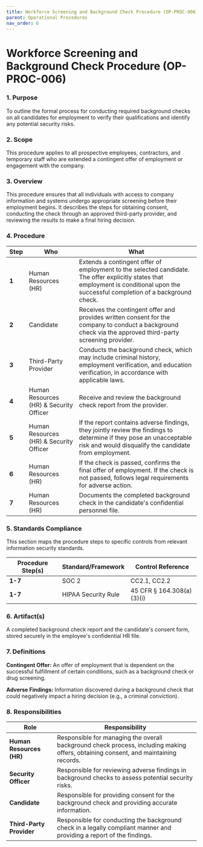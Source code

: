 ```yaml
---
title: Workforce Screening and Background Check Procedure (OP-PROC-006)
parent: Operational Procedures
nav_order: 6
---
```


# Workforce Screening and Background Check Procedure (OP-PROC-006)

### 1. Purpose

To outline the formal process for conducting required background checks on all candidates for employment to verify their qualifications and identify any potential security risks.

### 2. Scope

This procedure applies to all prospective employees, contractors, and temporary staff who are extended a contingent offer of employment or engagement with the company.

### 3. Overview

This procedure ensures that all individuals with access to company information and systems undergo appropriate screening before their employment begins. It describes the steps for obtaining consent, conducting the check through an approved third-party provider, and reviewing the results to make a final hiring decision.

### 4. Procedure

| **Step** | **Who**                      | **What**                                                                                                                                                              |
| -------- | ---------------------------- | --------------------------------------------------------------------------------------------------------------------------------------------------------------------- |
| **1**    | Human Resources (HR)         | Extends a contingent offer of employment to the selected candidate. The offer explicitly states that employment is conditional upon the successful completion of a background check. |
| **2**    | Candidate                    | Receives the contingent offer and provides written consent for the company to conduct a background check via the approved third-party screening provider.               |
| **3**    | Third-Party Provider         | Conducts the background check, which may include criminal history, employment verification, and education verification, in accordance with applicable laws.             |
| **4**    | Human Resources (HR) & Security Officer | Receive and review the background check report from the provider.                                                                                             |
| **5**    | Human Resources (HR) & Security Officer | If the report contains adverse findings, they jointly review the findings to determine if they pose an unacceptable risk and would disqualify the candidate from employment. |
| **6**    | Human Resources (HR)         | If the check is passed, confirms the final offer of employment. If the check is not passed, follows legal requirements for adverse action.                              |
| **7**    | Human Resources (HR)         | Documents the completed background check in the candidate's confidential personnel file.                                                                              |

### 5. Standards Compliance

This section maps the procedure steps to specific controls from relevant information security standards.

| **Procedure Step(s)** | **Standard/Framework**     | **Control Reference**        |
| --------------------- | -------------------------- | ---------------------------- |
| **1-7**               | SOC 2                      | CC2.1, CC2.2                 |
| **1-7**               | HIPAA Security Rule        | 45 CFR § 164.308(a)(3)(i)    |

### 6. Artifact(s)

A completed background check report and the candidate's consent form, stored securely in the employee's confidential HR file.

### 7. Definitions

**Contingent Offer:** An offer of employment that is dependent on the successful fulfillment of certain conditions, such as a background check or drug screening.

**Adverse Findings:** Information discovered during a background check that could negatively impact a hiring decision (e.g., a criminal conviction).

### 8. Responsibilities

| **Role**                 | **Responsibility**                                                                                             |
| ------------------------ | -------------------------------------------------------------------------------------------------------------- |
| **Human Resources (HR)** | Responsible for managing the overall background check process, including making offers, obtaining consent, and maintaining records. |
| **Security Officer**     | Responsible for reviewing adverse findings in background checks to assess potential security risks.            |
| **Candidate**            | Responsible for providing consent for the background check and providing accurate information.                 |
| **Third-Party Provider** | Responsible for conducting the background check in a legally compliant manner and providing a report of the findings. |
